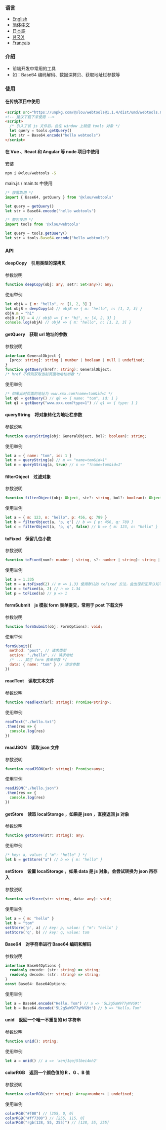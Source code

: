 ### 语言

* [English](https://github.com/omlou/webtools#readme)
* [简体中文](https://github.com/omlou/webtools/blob/master/public/markdowns/readme-zh.md)
* [日本語](https://github.com/omlou/webtools/blob/master/public/markdowns/readme-ja.md)
* [한국어](https://github.com/omlou/webtools/blob/master/public/markdowns/readme-ko.md)
* [Français](https://github.com/omlou/webtools/blob/master/public/markdowns/readme-fr.md)

### 介绍

* 前端开发中常用的工具
* 如：Base64 编码解码、数据深拷贝、获取地址栏参数等

### 使用

#### 在传统项目中使用

```html
<script src="https://unpkg.com/@xlou/webtools@1.1.4/dist/umd/webtools.min.js"></script>
<!-- 建议下载下来使用 -->
<script>
  /* 引入了该 js 文件后，会在 window 上赋值 tools 对象 */
  let query = tools.getQuery()
  let str = Base64.encode("hello webtools")
</script>
```

#### 在 Vue 、React 和 Angular 等 node 项目中使用

安装

``` bash
npm i @xlou/webtools -S
```

main.js / main.ts 中使用

``` javascript
/* 按需取用 */
import { Base64, getQuery } from '@xlou/webtools'

let query = getQuery()
let str = Base64.encode("hello webtools")

/* 整包使用 */
import tools from '@xlou/webtools'

let query = tools.getQuery()
let str = tools.Base64.encode("hello webtools")
```

### API

#### deepCopy &ensp; 引用类型的深拷贝

参数说明

```typescript
function deepCopy(obj: any, set?: Set<any>): any;
```

使用举例

``` javascript
let objA = { m: "hello", n: [1, 2, 3] }
let objB = deepCopy(a) // objB => { m: "hello", n: [1, 2, 3] }
objA.m = "hi"
objB.n[0] = 4 // objB => { m: "hi", n: [4, 2, 3] }
console.log(objA) // objA => { m: "hello", n: [1, 2, 3] }
```

#### getQuery &ensp; 获取 url 地址的参数

参数说明

``` typescript
interface GeneralObject {
  [prop: string]: string | number | boolean | null | undefined;
}
function getQuery(href?: string): GeneralObject;
/* href 不传则获取当前页面地址栏参数 */
```

使用举例

``` javascript
/* 如果此时页面的地址为 www.xxx.com?name=tom&id=1 */
let q0 = getQuery() // q0 => { name: "tom", id: 1 }
let q1 = getQuery("www.xxx.com?type=1") // q1 => { type: 1 }
```

#### queryString &ensp; 将对象转化为地址栏参数

参数说明

``` typescript
function queryString(obj: GeneralObject, bol?: boolean): string;
```

使用举例

``` javascript
let a = { name: "tom", id: 1 }
let m = queryString(a) // m => "name=tom&id=1"
let n = queryString(a, true) // n => "?name=tom&id=1"
```

#### filterObject &ensp; 过滤对象

参数说明

``` typescript
function filterObject(obj: Object, str?: string, bol?: boolean): Object;
```

使用举例

``` javascript
let a = { m: 123, n: "hello", p: 456, q: 789 }
let b = filterObject(a, "p, q") // b => { p: 456, q: 789 }
let c = filterObject(a, "p, q", false) // b => { m: 123, n: "hello" }
```

#### toFixed &ensp; 保留几位小数

参数说明

``` typescript
function toFixed(num?: number | string, s?: number | string): string | undefined;
```

使用举例

``` javascript
let a = 1.335
let m = a.toFixed(2) // m => 1.33 使用默认的 toFixed 方法，会出现和正常认知不符情况
let n = toFixed(a, 2) // n => 1.34
let p = toFixed(a) // p => 1
```

#### formSubmit &ensp; js 模拟 form 表单提交，常用于 post 下载文件

参数说明

``` typescript
function formSubmit(obj: FormOptions): void;
```

使用举例

``` javascript
formSubmit({
  method: "post", // 请求类型
  action: "./hello", // 请求地址
  /* ... 其它 form 表单参数 */
  data: { name: "tom" } // 请求参数
})
```

#### readText &ensp; 读取文本文件

参数说明

``` typescript
function readText(url: string): Promise<string>;
```

使用举例

``` javascript
readText("./hello.txt")
.then(res => {
  console.log(res)
})
```

#### readJSON &ensp; 读取 json 文件

参数说明

``` typescript
function readJSON(url: string): Promise<any>;
```

使用举例

``` javascript
readJSON("./hello.json")
.then(res => {
  console.log(res)
})
```

#### getStore &ensp; 读取 localStorage ，如果是 json ，直接返回 js 对象 

参数说明

``` typescript
function getStore(str: string): any;
```

使用举例

``` javascript
/* key: a, value: { "m": "hello" } */
let b = getStore("a") // b => { m: "hello" }
```

#### setStore &ensp; 设置 localStorage ，如果 data 是 js 对象，会尝试转换为 json 再存入

参数说明

``` typescript
function setStore(str: string, data: any): void;
```

使用举例

``` javascript
let a = { m: "hello" }
let b = "tom"
setStore('p', a) // key: p, value: { "m": "hello" }
setStore('q', b) // key: q, value: tom
```

#### Base64 &ensp; 对字符串进行 Base64 编码和解码

参数说明

``` typescript
interface Base64Options {
  readonly encode: (str: string) => string;
  readonly decode: (str: string) => string;
}
const Base64: Base64Options;
```

使用举例

``` javascript
let a = Base64.encode("Hello，Tom") // a => '5L2g5aW977yMVG9t'
let b = Base64.decode('5L2g5aW977yMVG9t') // b => "Hello，Tom"
```

#### unid &ensp; 返回一个唯一不重复的 id 字符串

参数说明

``` typescript
function unid(): string;
```

使用举例

``` javascript
let a = unid() // a => 'xenj1qoj5lbei4nh2'
```

#### colorRGB &ensp; 返回一个颜色值的 R 、G 、B 值

参数说明

``` typescript
function colorRGB(str: string): Array<number> | undefined;
```

使用举例

``` javascript
colorRGB("#f00") // [255, 0, 0]
colorRGB("#ff7300") // [255, 115, 0]
colorRGB("rgb(128, 55, 255)") // [128, 55, 255]
```